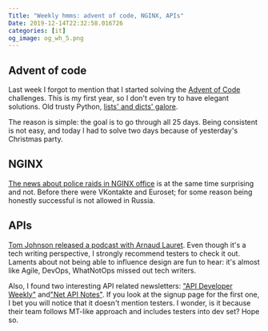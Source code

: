 ```yaml
---
Title: "Weekly hmms: advent of code, NGINX, APIs"
Date: 2019-12-14T22:32:58.016726
categories: [it]
og_image: og_wh_5.png
---
```


## Advent of code
Last week I forgot to mention that I started solving the [Advent of Code](https://adventofcode.com/) challenges. This is my first year, so I don't even try to have elegant solutions. Old trusty Python, [lists' and dicts' galore](https://github.com/aviskase/advent-of-code).

The reason is simple: the goal is to go through all 25 days. Being consistent is not easy, and today I had to solve two days because of yesterday's Christmas party.

## NGINX

[The news about police raids in NGINX office](https://meduza.io/en/feature/2019/12/13/what-s-yours-is-ours) is at the same time surprising and not. Before there were VKontakte and Euroset; for some reason being honestly successful is not allowed in Russia.

## APIs

[Tom Johnson released a podcast with Arnaud Lauret](https://idratherbewriting.com/blog/api-design-usability-arnaud-lauret-podcast/). Even though it's a tech writing perspective, I strongly recommend testers to check it out. Laments about not being able to influence design are fun to hear: it's almost like Agile, DevOps, WhatNotOps missed out tech writers.

Also, I found two interesting API related newsletters: ["API Developer Weekly"](https://apideveloperweekly.com/) and["Net API Notes"](https://tinyletter.com/NetAPINotes/archive). If you look at the signup page for the first one, I bet you will notice that it doesn't mention testers. I wonder, is it because their team follows MT-like approach and includes testers into dev set? Hope so.
